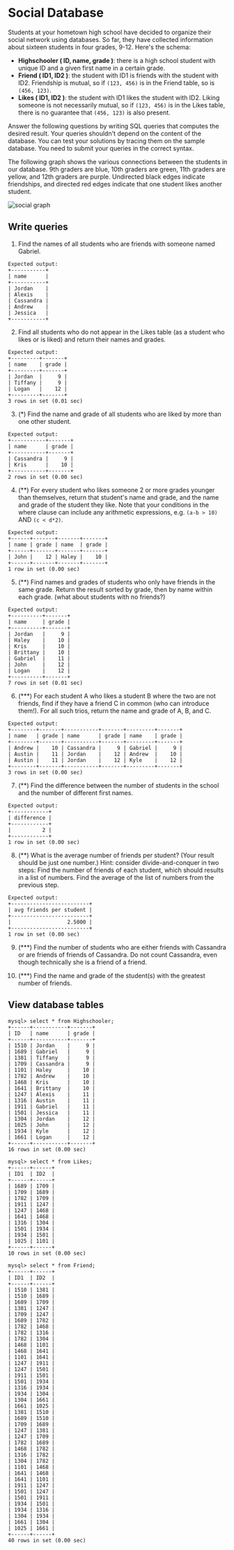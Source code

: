 # Social Database

Students at your hometown high school have decided to organize their social
network using databases. So far, they have collected information about sixteen
students in four grades, 9-12.
Here's the schema:
* **Highschooler ( ID, name, grade )**: there is a high school student with
  unique ID and a given first name in a certain grade.
* **Friend ( ID1, ID2 )**: the student with ID1 is friends with the student with
  ID2. Friendship is mutual, so if `(123, 456)` is in the Friend table, so is
  `(456, 123)`.
* **Likes ( ID1, ID2 )**: the student with ID1 likes the student with ID2. Liking
  someone is not necessarily mutual, so if `(123, 456)` is in the Likes table,
  there is no guarantee that `(456, 123)` is also present.

Answer the following questions by writing SQL queries that computes the desired
result. Your queries shouldn't depend on the content of the database. You can
test your solutions by tracing them on the sample database. You need to submit your queries in the correct syntax.

The following graph shows the various connections between the students in our
database. 9th graders are blue, 10th graders are green, 11th graders are yellow,
and 12th graders are purple. Undirected black edges indicate friendships, and
directed red edges indicate that one student likes another student.

![social graph](images/social.png)

## Write queries
1. Find the names of all students who are friends with someone named Gabriel.

```
Expected output:
+-----------+
| name      |
+-----------+
| Jordan    |
| Alexis    |
| Cassandra |
| Andrew    |
| Jessica   |
+-----------+
```

2. Find all students who do not appear in the Likes table (as a student who
  likes or is liked) and return their names and grades.

```
Expected output:
+---------+-------+
| name    | grade |
+---------+-------+
| Jordan  |     9 |
| Tiffany |     9 |
| Logan   |    12 |
+---------+-------+
3 rows in set (0.01 sec)
```

3. (*) Find the name and grade of all students who are liked by more than one
  other student.

```
Expected output:
+-----------+-------+
| name      | grade |
+-----------+-------+
| Cassandra |     9 |
| Kris      |    10 |
+-----------+-------+
2 rows in set (0.00 sec)
```

4. (**) For every student who likes someone 2 or more
  grades younger than themselves, return that student's name and grade, and the
  name and grade of the student they like. Note that your conditions in the
  where clause can include any arithmetic expressions, e.g. `(a-b > 10)` AND `(c < d*2)`.

```
Expected output:
+------+-------+-------+-------+
| name | grade | name  | grade |
+------+-------+-------+-------+
| John |    12 | Haley |    10 |
+------+-------+-------+-------+
1 row in set (0.00 sec)
```

5. (**) Find names and grades of students who only have friends in the same
  grade. Return the result sorted by grade, then by name within each grade.
  (what about students with no friends?)

```
Expected output:
+----------+-------+
| name     | grade |
+----------+-------+
| Jordan   |     9 |
| Haley    |    10 |
| Kris     |    10 |
| Brittany |    10 |
| Gabriel  |    11 |
| John     |    12 |
| Logan    |    12 |
+----------+-------+
7 rows in set (0.01 sec)
```

6. (***) For each student A who likes a student B where the two are not friends,
  find if they have a friend C in common (who can introduce them!). For all
  such trios, return the name and grade of A, B, and C.

```
Expected output:
+--------+-------+-----------+-------+---------+-------+
| name   | grade | name      | grade | name    | grade |
+--------+-------+-----------+-------+---------+-------+
| Andrew |    10 | Cassandra |     9 | Gabriel |     9 |
| Austin |    11 | Jordan    |    12 | Andrew  |    10 |
| Austin |    11 | Jordan    |    12 | Kyle    |    12 |
+--------+-------+-----------+-------+---------+-------+
3 rows in set (0.00 sec)
```

7. (**) Find the difference between the number of students in the school and
  the number of different first names.
```
Expected output:
+------------+
| difference |
+------------+
|          2 |
+------------+
1 row in set (0.00 sec)
```
8. (**) What is the average number of friends per student? (Your result should
  be just one number.) Hint: consider divide-and-conquer in two steps:
  Find the number of friends of each student, which should results in a list
  of numbers. Find the average of the list of numbers from the previous step.

```
Expected output:
+-------------------------+
| avg friends per student |
+-------------------------+
|                  2.5000 |
+-------------------------+
1 row in set (0.00 sec)

```

9. (***) Find the number of students who are either friends with Cassandra or
  are friends of friends of Cassandra. Do not count Cassandra, even though
  technically she is a friend of a friend.

10. (***) Find the name and grade of the student(s) with the greatest number of
  friends.

## View database tables

```
mysql> select * from Highschooler;
+------+-----------+-------+
| ID   | name      | grade |
+------+-----------+-------+
| 1510 | Jordan    |     9 |
| 1689 | Gabriel   |     9 |
| 1381 | Tiffany   |     9 |
| 1709 | Cassandra |     9 |
| 1101 | Haley     |    10 |
| 1782 | Andrew    |    10 |
| 1468 | Kris      |    10 |
| 1641 | Brittany  |    10 |
| 1247 | Alexis    |    11 |
| 1316 | Austin    |    11 |
| 1911 | Gabriel   |    11 |
| 1501 | Jessica   |    11 |
| 1304 | Jordan    |    12 |
| 1025 | John      |    12 |
| 1934 | Kyle      |    12 |
| 1661 | Logan     |    12 |
+------+-----------+-------+
16 rows in set (0.00 sec)

mysql> select * from Likes;
+------+------+
| ID1  | ID2  |
+------+------+
| 1689 | 1709 |
| 1709 | 1689 |
| 1782 | 1709 |
| 1911 | 1247 |
| 1247 | 1468 |
| 1641 | 1468 |
| 1316 | 1304 |
| 1501 | 1934 |
| 1934 | 1501 |
| 1025 | 1101 |
+------+------+
10 rows in set (0.00 sec)

mysql> select * from Friend;
+------+------+
| ID1  | ID2  |
+------+------+
| 1510 | 1381 |
| 1510 | 1689 |
| 1689 | 1709 |
| 1381 | 1247 |
| 1709 | 1247 |
| 1689 | 1782 |
| 1782 | 1468 |
| 1782 | 1316 |
| 1782 | 1304 |
| 1468 | 1101 |
| 1468 | 1641 |
| 1101 | 1641 |
| 1247 | 1911 |
| 1247 | 1501 |
| 1911 | 1501 |
| 1501 | 1934 |
| 1316 | 1934 |
| 1934 | 1304 |
| 1304 | 1661 |
| 1661 | 1025 |
| 1381 | 1510 |
| 1689 | 1510 |
| 1709 | 1689 |
| 1247 | 1381 |
| 1247 | 1709 |
| 1782 | 1689 |
| 1468 | 1782 |
| 1316 | 1782 |
| 1304 | 1782 |
| 1101 | 1468 |
| 1641 | 1468 |
| 1641 | 1101 |
| 1911 | 1247 |
| 1501 | 1247 |
| 1501 | 1911 |
| 1934 | 1501 |
| 1934 | 1316 |
| 1304 | 1934 |
| 1661 | 1304 |
| 1025 | 1661 |
+------+------+
40 rows in set (0.00 sec)
```
